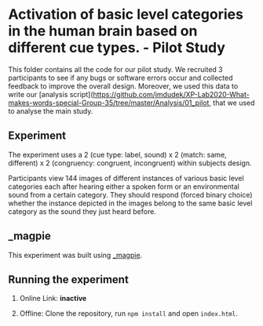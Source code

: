 # Activation of basic level categories in the human brain based on different cue types. - Pilot Study

This folder contains all the code for our pilot study. We recruited 3 participants to see if any bugs or software errors occur and collected feedback to improve the overall design. Moreover, we used this data to write our [analysis script](https://github.com/jmdudek/XP-Lab2020-What-makes-words-special-Group-35/tree/master/Analysis/01_pilot, that we used to analyse the main study.

## Experiment

The experiment uses a 2 (cue type: label, sound) x 2 (match: same, different) x 2 (congruency: congruent, incongruent) within subjects design.

Participants view 144 images of different instances of various basic level categories each after hearing either a spoken form or an environmental sound from a certain category.
They should respond (forced binary choice) whether the instance depicted in the images belong to the same basic level category as the sound they just heard before.


## \_magpie

This experiment was built using [\_magpie](https://magpie-ea.github.io/magpie-site/index.html).

## Running the experiment

1. Online Link: **inactive**

2. Offline: Clone the repository, run `npm install` and open `index.html`.
